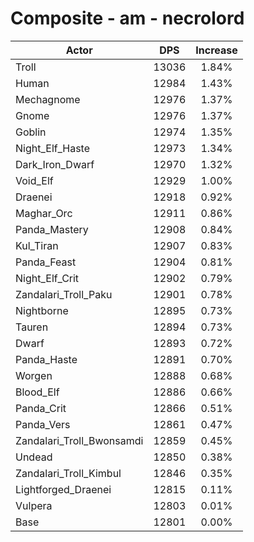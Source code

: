 # Composite - am - necrolord
| Actor | DPS | Increase |
|---|:---:|:---:|
|Troll|13036|1.84%|
|Human|12984|1.43%|
|Mechagnome|12976|1.37%|
|Gnome|12976|1.37%|
|Goblin|12974|1.35%|
|Night_Elf_Haste|12973|1.34%|
|Dark_Iron_Dwarf|12970|1.32%|
|Void_Elf|12929|1.00%|
|Draenei|12918|0.92%|
|Maghar_Orc|12911|0.86%|
|Panda_Mastery|12908|0.84%|
|Kul_Tiran|12907|0.83%|
|Panda_Feast|12904|0.81%|
|Night_Elf_Crit|12902|0.79%|
|Zandalari_Troll_Paku|12901|0.78%|
|Nightborne|12895|0.73%|
|Tauren|12894|0.73%|
|Dwarf|12893|0.72%|
|Panda_Haste|12891|0.70%|
|Worgen|12888|0.68%|
|Blood_Elf|12886|0.66%|
|Panda_Crit|12866|0.51%|
|Panda_Vers|12861|0.47%|
|Zandalari_Troll_Bwonsamdi|12859|0.45%|
|Undead|12850|0.38%|
|Zandalari_Troll_Kimbul|12846|0.35%|
|Lightforged_Draenei|12815|0.11%|
|Vulpera|12803|0.01%|
|Base|12801|0.00%|
